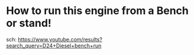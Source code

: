 # How to run this engine from a Bench or stand!

sch: https://www.youtube.com/results?search_query=D24+Diesel+bench+run
